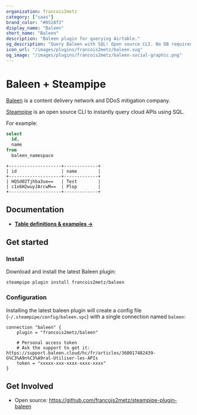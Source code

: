 ```yaml
---
organization: francois2metz
category: ["saas"]
brand_color: "#0528f2"
display_name: "Baleen"
short_name: "Baleen"
description: "Baleen plugin for querying Airtable."
og_description: "Query Baleen with SQL! Open source CLI. No DB required."
icon_url: "/images/plugins/francois2metz/baleen.svg"
og_image: "/images/plugins/francois2metz/baleen-social-graphic.png"
---
```


# Baleen + Steampipe

[Baleen](https://baleen.cloud/) is a content delivery network and DDoS mitigation company.

[Steampipe](https://steampipe.io) is an open source CLI to instantly query cloud APIs using SQL.

For example:

```sql
select
  id,
  name
from
  baleen_namespace
```

```
+--------------------+-------------+
| id                 | name        |
+--------------------+-------------+
| HQSd02Tjhba3ue==   | Test        |
| c1x6H2wuyJArcwM==  | Plop        |
+--------------------+-------------+
```

## Documentation

- **[Table definitions & examples →](/plugins/francois2metz/baleen/tables)**

## Get started

### Install

Download and install the latest Baleen plugin:

```bash
steampipe plugin install francois2metz/baleen
```

### Configuration

Installing the latest baleen plugin will create a config file (`~/.steampipe/config/baleen.spc`) with a single connection named `baleen`:

```hcl
connection "baleen" {
    plugin = "francois2metz/baleen"

    # Personal access token
    # Ask the support to get it: https://support.baleen.cloud/hc/fr/articles/360017482439-G%C3%A9n%C3%A9ral-Utiliser-les-APIs
    token = "xxxxx-xxx-xxxx-xxxx-xxxx"
}

```

## Get Involved

* Open source: https://github.com/francois2metz/steampipe-plugin-baleen
